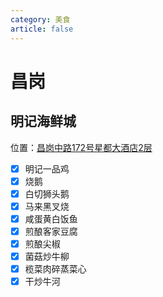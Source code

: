 ```yaml
---
category: 美食
article: false
---
```


# 昌岗

## 明记海鲜城

<span class="icon iconfont icon-locate"></span> 位置：<a href="https://ditu.amap.com/place/B00140NICE" target="_blank">昌岗中路172号星都大酒店2层</a>

- [x] 明记一品鸡
- [x] 烧鹅
- [x] 白切狮头鹅
- [x] 马来黑叉烧
- [x] 咸蛋黄白饭鱼
- [x] 煎酿客家豆腐
- [x] 煎酿尖椒
- [x] 菌菇炒牛柳
- [x] 榄菜肉碎蒸菜心
- [x] 干炒牛河